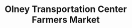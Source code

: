 ---
title: "Olney Transportation Center Farmers Market"
url: /philadelphia/olney-transportation-center-farmers-market/
shop: Hofladen
---